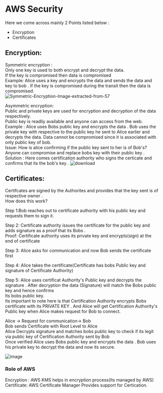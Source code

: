 # AWS Security 

Here we come across mainly 2 Points listed below :<br>
* Encryption 
* Certificates 



## Encryption:

Symmetric encryption :<br>
Only one key is used to both encrypt and decrypt the data.<br>
If the key is compromised then data is compromised <br>
Example: Alice uses a key and encrypts the data and sends the data and key to bob . If the key is compromised during the transit then the data is compromised.<br>
![Symmetric-Encryption-Image-extracted-from-57](https://user-images.githubusercontent.com/113619300/209456029-bffb3a72-79c0-4424-b469-d23d93595bdf.png)

Asymmetric encryption:<br>
Public and private keys are used for encryption and decryption of the data respectively.<br>
Public key is readliy available and anyone can access from the web.<br>
Example : Alice uses Bobs public key and encrypts the data . Bob uses the private key with respective to the public key he sent to Alice earlier and decrypts the data.
Data cannot be compromised since it is associated with only public key of bob.<br>
Issue: How is alice confirming if the public key sent to her is of Bob's? Anyone can compromise and replace bobs key with their public key . 
Solution : Here comes certification authority who signs the certicate and confirms that its the bob's key .
![download](https://user-images.githubusercontent.com/113619300/209456145-9106a94d-866e-47d3-8b33-88ad2ad6e8b7.png)



## Certificates:

Certifcates are signed by the Authorites and provides that the key sent is of respective owner .<br>
How does this work?<br>

Step 1:Bob reaches out to certificate authority with his public key and requests them to sign it.<br>

Step 2: Certificate authority issues the certificate for the public key and adds signature as a proof that its Bobs .<br>
Proof: Certificate authority uses its private key and encrypts(sign) at the end of certificate<br>

Step 3: Alice asks for communication and now Bob sends the certificate first<br>

Step 4: Alice takes the certificate(Certificate has bobs Public key and signature of Certificate Authority)<br>

Step 5: Alice uses certificat Authority's Public key and decrypts the signature . After decryption the data (Signature) will match the Bobs public key and hence confirms<br>
Its bobs public key.<br>
Its important to note here is that Certification Authority encrypts Bobs certificate with its PRIVATE KEY . And Alice will get Certification Authority's Public key when Alice makes request for Bob to connect.



Alice -> Request for communication-> Bob <br>
Bob sends Certificate with Root Level to Alice <br>
Alice Decrypts signature and matches bobs public key to check if its legit via public key of Certification Authority sent by Bob<br>
Once verified Alice uses Bobs public key and encrypts the data . Bob uses his private key to decrypt the data and now its secure.

![image](https://user-images.githubusercontent.com/113619300/209456415-f9a29630-3f5f-47f4-b880-14ce257a14f9.png)



### Role of AWS 

Encryption : AWS KMS helps in encryption process(Its managed by AWS)<br>
Certificate: AWS Certificate Manager Provides support for Certication.



